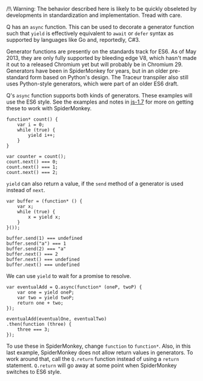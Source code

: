 
/!\ Warning: The behavior described here is likely to be quickly
obseleted by developments in standardization and implementation.  Tread
with care.

Q has an ``async`` function.  This can be used to
decorate a generator function such that ``yield`` is
effectively equivalent to ``await`` or ``defer`` syntax as
supported by languages like Go and, reportedly, C#3.

Generator functions are presently on the standards track for ES6.  As of
May 2013, they are only fully supported by bleeding edge V8, which
hasn't made it out to a released Chromium yet but will probably be in
Chromium 29.  Generators have been in SpiderMonkey for years, but in an
older pre-standard form based on Python's design.  The Traceur
transpiler also still uses Python-style generators, which were part of
an older ES6 draft.

Q's ``async`` function supports both kinds of generators.  These
examples will use the ES6 style.  See the examples and notes in
[js-1.7](js-1.7/) for more on getting these to work with SpiderMonkey.

    function* count() {
        var i = 0;
        while (true) {
            yield i++;
        }
    }

    var counter = count();
    count.next() === 0;
    count.next() === 1;
    count.next() === 2;

``yield`` can also return a value, if the ``send`` method of
a generator is used instead of ``next``.

    var buffer = (function* () {
        var x;
        while (true) {
            x = yield x;
        }
    }());

    buffer.send(1) === undefined
    buffer.send("a") === 1
    buffer.send(2) === "a"
    buffer.next() === 2
    buffer.next() === undefined
    buffer.next() === undefined

We can use ``yield`` to wait for a promise to resolve.

    var eventualAdd = Q.async(function* (oneP, twoP) {
        var one = yield oneP;
        var two = yield twoP;
        return one + two;
    });

    eventualAdd(eventualOne, eventualTwo)
    .then(function (three) {
        three === 3;
    });

To use these in SpiderMonkey, change ``function`` to ``function*``.
Also, in this last example, SpiderMonkey does not allow return values in
generators.  To work around that, call the ``Q.return`` function instead
of using a ``return`` statement.  ``Q.return`` will go away at some
point when SpiderMonkey switches to ES6 style.
